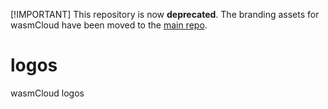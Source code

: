 [!IMPORTANT]
This repository is now **deprecated**. The branding assets for wasmCloud have been moved to the [main repo](https://github.com/wasmCloud/wasmCloud/tree/main/brand).

# logos

wasmCloud logos
